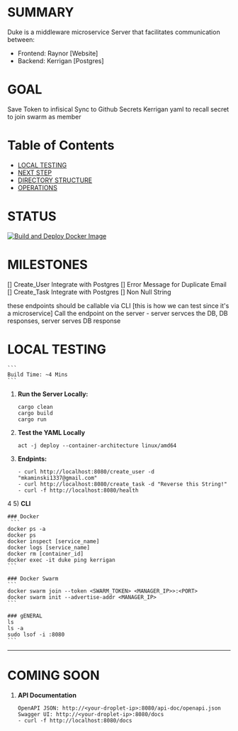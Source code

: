 # SUMMARY

Duke is a middleware microservice Server that facilitates communication between:

- Frontend: Raynor [Website]
- Backend: Kerrigan [Postgres]

# GOAL

Save Token to infisical
Sync to Github Secrets
Kerrigan yaml to recall secret to join swarm as member

# Table of Contents

- [LOCAL TESTING](#local-testing)
- [NEXT STEP](#next-step)
- [DIRECTORY STRUCTURE](#directory-structure)
- [OPERATIONS](#operations)

# STATUS

[![Build and Deploy Docker Image](https://github.com/Knowvus/Duke_rs/actions/workflows/deploy.yml/badge.svg)](https://github.com/Knowvus/Duke_rs/actions/workflows/deploy.yml)

# MILESTONES

[] Create_User Integrate with Postgres
   [] Error Message for Duplicate Email
[] Create_Task Integrate with Postgres
   [] Non Null String

these endpoints should be callable via CLI [this is how we can test since it's a microservice]
Call the endpoint on the server - server servces the DB, DB responses, server serves DB response

# LOCAL TESTING
    ```
    Build Time: ~4 Mins
    ```

1) **Run the Server Locally:**
    ```
    cargo clean
    cargo build
    cargo run
    ```

2) **Test the YAML Locally**
    ```
    act -j deploy --container-architecture linux/amd64
    ```

2) **Endpints:**
    ```
    - curl http://localhost:8080/create_user -d "mkaminski1337@gmail.com"
    - curl http://localhost:8080/create_task -d "Reverse this String!"
    - curl -f http://localhost:8080/health
    ```
4
5) **CLI**

    ### Docker
     ```
    docker ps -a
    docker ps
    docker inspect [service_name]
    docker logs [service_name]
    docker rm [container_id]
    docker exec -it duke ping kerrigan
    ```

    ### Docker Swarm
    ```
    docker swarm join --token <SWARM_TOKEN> <MANAGER_IP>>:<PORT>
    docker swarm init --advertise-addr <MANAGER_IP>
    ```

    ### gENERAL
    ls
    ls -a
    sudo lsof -i :8080
    ```
---

# COMING SOON

1) **API Documentation**
    ```
    OpenAPI JSON: http://<your-droplet-ip>:8080/api-doc/openapi.json
    Swagger UI: http://<your-droplet-ip>:8080/docs
    - curl -f http://localhost:8080/docs
 
    ```
   